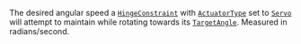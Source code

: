 The desired angular speed a [`HingeConstraint`](https://create.roblox.com/docs/reference/engine/classes/HingeConstraint) with
[`ActuatorType`](https://create.roblox.com/docs/reference/engine/classes/HingeConstraint#ActuatorType) set to
[`Servo`](https://create.roblox.com/docs/reference/engine/enums/ActuatorType) will attempt to maintain while rotating towards
its [`TargetAngle`](https://create.roblox.com/docs/reference/engine/classes/HingeConstraint#TargetAngle). Measured in
radians/second.